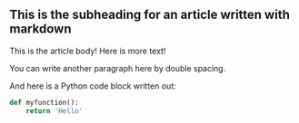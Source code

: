 ## This is the subheading for an article written with markdown

This is the article body! Here is more text!

You can write another paragraph here by double spacing.

And here is a Python code block written out:

```python
def myfunction():
    return 'Hello'
```